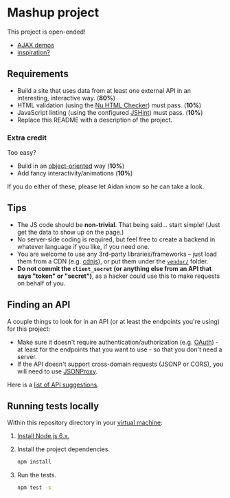 # Mashup project

This project is open-ended!

* [AJAX demos](https://github.com/advanced-js/deck/tree/gh-pages/demos/ajax)
* [inspiration?](http://www.programmableweb.com/mashups)

## Requirements

* Build a site that uses data from at least one external API in an interesting, interactive way. (**80%**)
* HTML validation (using the [Nu HTML Checker](https://validator.w3.org/nu/)) must pass. (**10%**)
* JavaScript linting (using the configured [JSHint](http://jshint.com/about/)) must pass. (**10%**)
* Replace this README with a description of the project.

### Extra credit

Too easy?

* Build in an [object-oriented](https://developer.mozilla.org/en-US/docs/Web/JavaScript/Introduction_to_Object-Oriented_JavaScript) way (**10%**)
* Add fancy interactivity/animations (**10%**)

If you do either of these, please let Aidan know so he can take a look.

## Tips

* The JS code should be **non-trivial**. That being said... start simple! (Just get the data to show up on the page.)
* No server-side coding is required, but feel free to create a backend in whatever language if you like, if you need one.
* You are welcome to use any 3rd-party libraries/frameworks – just load them from a CDN (e.g. [cdnjs](http://cdnjs.com)), or put them under the [`vendor/`](vendor/) folder.
* **Do not commit the `client_secret` (or anything else from an API that says "token" or "secret")**, as a hacker could use this to make requests on behalf of you.

## Finding an API

A couple things to look for in an API (or at least the endpoints you're using) for this project:

* Make sure it doesn't require authentication/authorization (e.g. [OAuth](http://oauth.net/)) - at least for the endpoints that you want to use - so that you don't need a server.
* If the API doesn't support cross-domain requests (JSONP or CORS), you will need to use [JSONProxy](https://jsonp.afeld.me/).

Here is a [list of API suggestions](https://gist.github.com/afeld/4952991).

## Running tests locally

Within this repository directory in your [virtual machine](https://github.com/startup-systems/vm):

1. [Install Node.js 6.x.](https://nodejs.org/en/download/package-manager/#debian-and-ubuntu-based-linux-distributions)
1. Install the project dependencies.

    ```bash
    npm install
    ```

1. Run the tests.

    ```bash
    npm test -s
    ```



